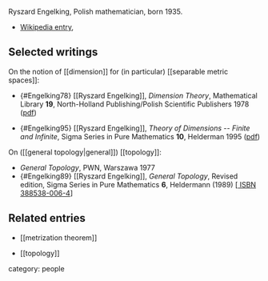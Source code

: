 Ryszard Engelking, Polish mathematician, born 1935.


* [Wikipedia entry](https://en.wikipedia.org/wiki/Ryszard_Engelking), 

## Selected writings

On the notion of [[dimension]] for (in particular) [[separable metric spaces]]:

* {#Engelking78} [[Ryszard Engelking]], _Dimension Theory_, Mathematical Library **19**, North-Holland Publishing/Polish Scientific Publishers 1978 ([pdf](https://www.maths.ed.ac.uk/~v1ranick/papers/engelking.pdf))

* {#Engelking95} [[Ryszard Engelking]], _Theory of Dimensions -- Finite and Infinite_, Sigma Series in Pure Mathematics **10**, Helderman 1995 ([pdf](http://www.gbv.de/dms/goettingen/187241074.pdf))

On ([[general topology|general]]) [[topology]]:

* _General Topology_, PWN, Warszawa 1977
* {#Engelking89} [[Ryszard Engelking]], *General Topology*, Revised edition, Sigma Series in Pure Mathematics **6**, Heldermann (1989) &lbrack;[ ISBN 388538-006-4](https://www.heldermann.de/SSPM/SSPM06/sspm06.htm)&rbrack;



## Related entries

* [[metrization theorem]]

* [[topology]]

category: people